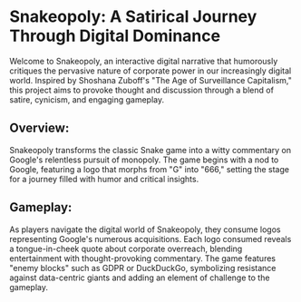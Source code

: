 # Snakeopoly: A Satirical Journey Through Digital Dominance

Welcome to Snakeopoly, an interactive digital narrative that humorously critiques the pervasive nature of corporate power in our increasingly digital world. Inspired by Shoshana Zuboff's "The Age of Surveillance Capitalism," this project aims to provoke thought and discussion through a blend of satire, cynicism, and engaging gameplay.

## Overview:

Snakeopoly transforms the classic Snake game into a witty commentary on Google's relentless pursuit of monopoly. The game begins with a nod to Google, featuring a logo that morphs from "G" into "666," setting the stage for a journey filled with humor and critical insights.

## Gameplay:

As players navigate the digital world of Snakeopoly, they consume logos representing Google's numerous acquisitions. Each logo consumed reveals a tongue-in-cheek quote about corporate overreach, blending entertainment with thought-provoking commentary. The game features "enemy blocks" such as GDPR or DuckDuckGo, symbolizing resistance against data-centric giants and adding an element of challenge to the gameplay.
